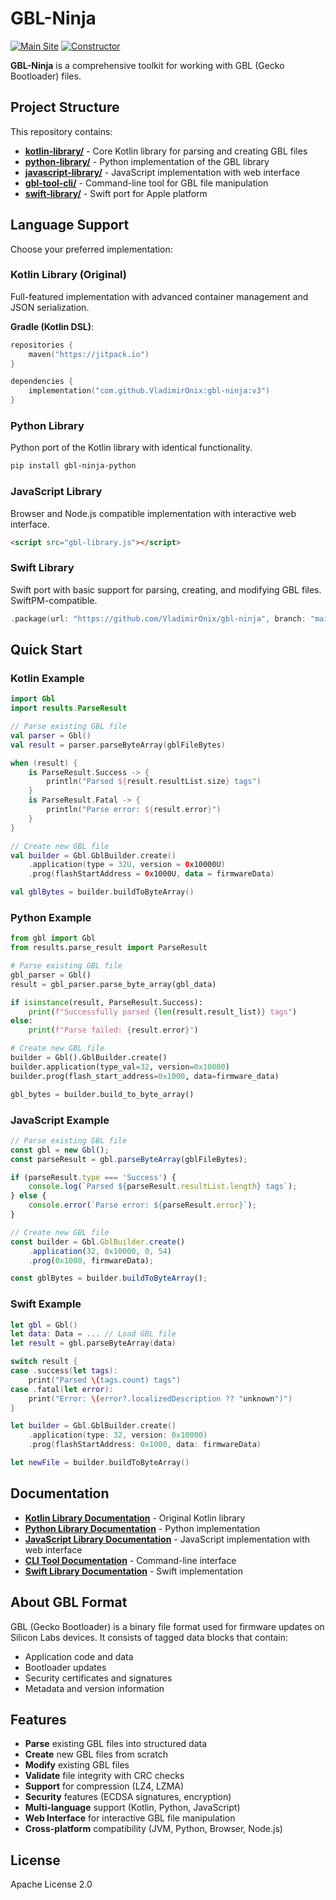 # GBL-Ninja

[![Main Site](https://img.shields.io/badge/Website-Gecko%20Bootloader%20Parser%20SDK-blue?logo=web)](https://onix-systems-android-gbl-ninja.dev.onix.team/)
[![Constructor](https://img.shields.io/badge/Tool-GBL%20File%20Parser%20%26%20Builder-green?logo=tools)](https://onix-systems-android-gbl-ninja.dev.onix.team/constructor/)

**GBL-Ninja** is a comprehensive toolkit for working with GBL (Gecko Bootloader) files.

## Project Structure

This repository contains:

- **[kotlin-library/](kotlin-library/)** - Core Kotlin library for parsing and creating GBL files
- **[python-library/](python-library/)** - Python implementation of the GBL library
- **[javascript-library/](javascript-library/)** - JavaScript implementation with web interface
- **[gbl-tool-cli/](gbl-tool-cli/)** - Command-line tool for GBL file manipulation
- **[swift-library/](swift-library/)** - Swift port for Apple platform

## Language Support

Choose your preferred implementation:

### Kotlin Library (Original)
Full-featured implementation with advanced container management and JSON serialization.

**Gradle (Kotlin DSL)**:
```kotlin
repositories {
    maven("https://jitpack.io")
}

dependencies {
    implementation("com.github.VladimirOnix:gbl-ninja:v3")
}
```

### Python Library
Python port of the Kotlin library with identical functionality.

```bash
pip install gbl-ninja-python
```

### JavaScript Library
Browser and Node.js compatible implementation with interactive web interface.

```html
<script src="gbl-library.js"></script>
```

### Swift Library
Swift port with basic support for parsing, creating, and modifying GBL files. SwiftPM-compatible.

```swift
.package(url: "https://github.com/VladimirOnix/gbl-ninja", branch: "main")
```

## Quick Start

### Kotlin Example

```kotlin
import Gbl
import results.ParseResult

// Parse existing GBL file
val parser = Gbl()
val result = parser.parseByteArray(gblFileBytes)

when (result) {
    is ParseResult.Success -> {
        println("Parsed ${result.resultList.size} tags")
    }
    is ParseResult.Fatal -> {
        println("Parse error: ${result.error}")
    }
}

// Create new GBL file
val builder = Gbl.GblBuilder.create()
    .application(type = 32U, version = 0x10000U)
    .prog(flashStartAddress = 0x1000U, data = firmwareData)

val gblBytes = builder.buildToByteArray()
```

### Python Example

```python
from gbl import Gbl
from results.parse_result import ParseResult

# Parse existing GBL file
gbl_parser = Gbl()
result = gbl_parser.parse_byte_array(gbl_data)

if isinstance(result, ParseResult.Success):
    print(f"Successfully parsed {len(result.result_list)} tags")
else:
    print(f"Parse failed: {result.error}")

# Create new GBL file
builder = Gbl().GblBuilder.create()
builder.application(type_val=32, version=0x10000)
builder.prog(flash_start_address=0x1000, data=firmware_data)

gbl_bytes = builder.build_to_byte_array()
```

### JavaScript Example

```javascript
// Parse existing GBL file
const gbl = new Gbl();
const parseResult = gbl.parseByteArray(gblFileBytes);

if (parseResult.type === 'Success') {
    console.log(`Parsed ${parseResult.resultList.length} tags`);
} else {
    console.error(`Parse error: ${parseResult.error}`);
}

// Create new GBL file
const builder = Gbl.GblBuilder.create()
    .application(32, 0x10000, 0, 54)
    .prog(0x1000, firmwareData);

const gblBytes = builder.buildToByteArray();
```

### Swift Example

```Swift
let gbl = Gbl()
let data: Data = ... // Load GBL file
let result = gbl.parseByteArray(data)

switch result {
case .success(let tags):
    print("Parsed \(tags.count) tags")
case .fatal(let error):
    print("Error: \(error?.localizedDescription ?? "unknown")")
}

let builder = Gbl.GblBuilder.create()
    .application(type: 32, version: 0x10000)
    .prog(flashStartAddress: 0x1000, data: firmwareData)

let newFile = builder.buildToByteArray()
```

## Documentation

- **[Kotlin Library Documentation](kotlin-library/README.md)** - Original Kotlin library
- **[Python Library Documentation](python-library/README.md)** - Python implementation
- **[JavaScript Library Documentation](javascript-library/README.md)** - JavaScript implementation with web interface
- **[CLI Tool Documentation](gbl-tool-cli/README.md)** - Command-line interface
- **[Swift Library Documentation](swift-library/README.md)** - Swift implementation

## About GBL Format

GBL (Gecko Bootloader) is a binary file format used for firmware updates on Silicon Labs devices. It consists of tagged data blocks that contain:

- Application code and data
- Bootloader updates
- Security certificates and signatures
- Metadata and version information

## Features

- **Parse** existing GBL files into structured data
- **Create** new GBL files from scratch
- **Modify** existing GBL files
- **Validate** file integrity with CRC checks
- **Support** for compression (LZ4, LZMA)
- **Security** features (ECDSA signatures, encryption)
- **Multi-language** support (Kotlin, Python, JavaScript)
- **Web Interface** for interactive GBL file manipulation
- **Cross-platform** compatibility (JVM, Python, Browser, Node.js)

## License

Apache License 2.0
